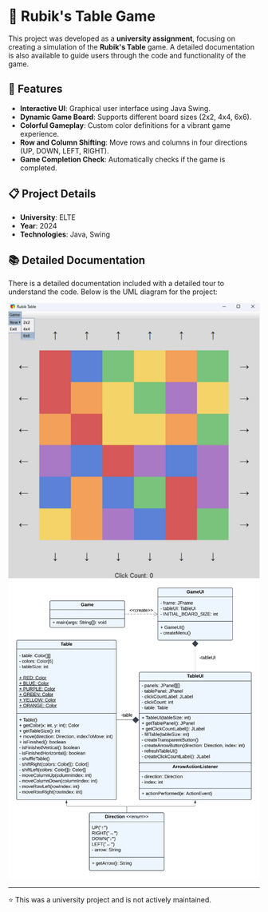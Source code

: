 # 🎲 Rubik's Table Game

This project was developed as a **university assignment**, focusing on creating a simulation of the **Rubik's Table** game. A detailed documentation is also available to guide users through the code and functionality of the game.

## 🚀 Features

- **Interactive UI**: Graphical user interface using Java Swing.
- **Dynamic Game Board**: Supports different board sizes (2x2, 4x4, 6x6).
- **Colorful Gameplay**: Custom color definitions for a vibrant game experience.
- **Row and Column Shifting**: Move rows and columns in four directions (UP, DOWN, LEFT, RIGHT).
- **Game Completion Check**: Automatically checks if the game is completed.

## 📋 Project Details

- **University**: ELTE
- **Year**: 2024
- **Technologies**: Java, Swing

## 📚 Detailed Documentation

There is a detailed documentation included with a detailed tour to understand the code. Below is the UML diagram for the project:

![Rubik Table screenshot](screenshot.png)
![UML Diagram](UML_diagram.png)

---

⭐ This was a university project and is not actively maintained.
